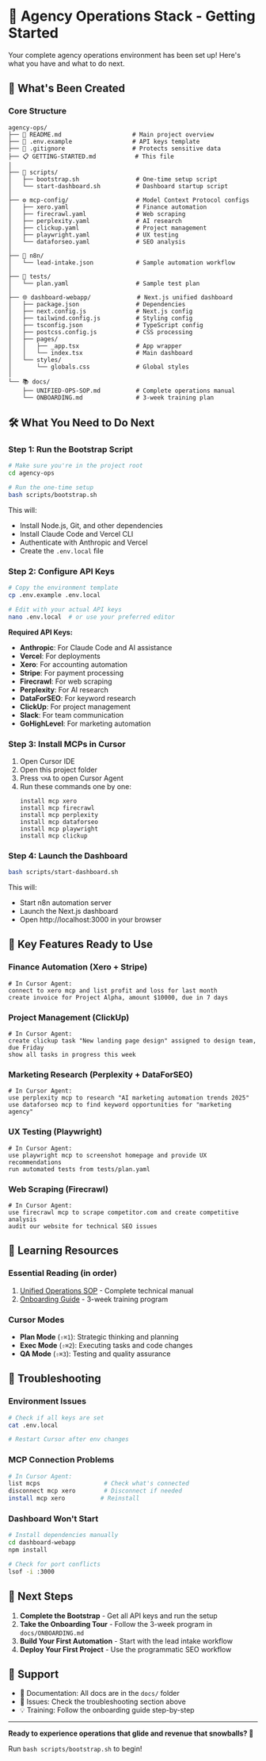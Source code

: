 # 🚀 Agency Operations Stack - Getting Started

Your complete agency operations environment has been set up! Here's what you have and what to do next.

## 📁 What's Been Created

### Core Structure
```
agency-ops/
├── 📄 README.md                    # Main project overview
├── 🔧 .env.example                 # API keys template
├── 🚫 .gitignore                   # Protects sensitive data
├── 📋 GETTING-STARTED.md           # This file
│
├── 📜 scripts/
│   ├── bootstrap.sh                # One-time setup script
│   └── start-dashboard.sh          # Dashboard startup script
│
├── ⚙️ mcp-config/                   # Model Context Protocol configs
│   ├── xero.yaml                   # Finance automation
│   ├── firecrawl.yaml              # Web scraping
│   ├── perplexity.yaml             # AI research
│   ├── clickup.yaml                # Project management
│   ├── playwright.yaml             # UX testing
│   └── dataforseo.yaml             # SEO analysis
│
├── 🤖 n8n/
│   └── lead-intake.json            # Sample automation workflow
│
├── 🧪 tests/
│   └── plan.yaml                   # Sample test plan
│
├── 🌐 dashboard-webapp/             # Next.js unified dashboard
│   ├── package.json                # Dependencies
│   ├── next.config.js              # Next.js config
│   ├── tailwind.config.js          # Styling config
│   ├── tsconfig.json               # TypeScript config
│   ├── postcss.config.js           # CSS processing
│   ├── pages/
│   │   ├── _app.tsx                # App wrapper
│   │   └── index.tsx               # Main dashboard
│   └── styles/
│       └── globals.css             # Global styles
│
└── 📚 docs/
    ├── UNIFIED-OPS-SOP.md          # Complete operations manual
    └── ONBOARDING.md               # 3-week training plan
```

## 🛠️ What You Need to Do Next

### Step 1: Run the Bootstrap Script
```bash
# Make sure you're in the project root
cd agency-ops

# Run the one-time setup
bash scripts/bootstrap.sh
```

This will:
- Install Node.js, Git, and other dependencies
- Install Claude Code and Vercel CLI
- Authenticate with Anthropic and Vercel
- Create the `.env.local` file

### Step 2: Configure API Keys
```bash
# Copy the environment template
cp .env.example .env.local

# Edit with your actual API keys
nano .env.local  # or use your preferred editor
```

**Required API Keys:**
- **Anthropic**: For Claude Code and AI assistance
- **Vercel**: For deployments
- **Xero**: For accounting automation
- **Stripe**: For payment processing
- **Firecrawl**: For web scraping
- **Perplexity**: For AI research
- **DataForSEO**: For keyword research
- **ClickUp**: For project management
- **Slack**: For team communication
- **GoHighLevel**: For marketing automation

### Step 3: Install MCPs in Cursor
1. Open Cursor IDE
2. Open this project folder
3. Press `⌥⌘A` to open Cursor Agent
4. Run these commands one by one:
   ```
   install mcp xero
   install mcp firecrawl
   install mcp perplexity
   install mcp dataforseo
   install mcp playwright
   install mcp clickup
   ```

### Step 4: Launch the Dashboard
```bash
bash scripts/start-dashboard.sh
```

This will:
- Start n8n automation server
- Launch the Next.js dashboard
- Open http://localhost:3000 in your browser

## 🎯 Key Features Ready to Use

### Finance Automation (Xero + Stripe)
```
# In Cursor Agent:
connect to xero mcp and list profit and loss for last month
create invoice for Project Alpha, amount $10000, due in 7 days
```

### Project Management (ClickUp)
```
# In Cursor Agent:
create clickup task "New landing page design" assigned to design team, due Friday
show all tasks in progress this week
```

### Marketing Research (Perplexity + DataForSEO)
```
# In Cursor Agent:
use perplexity mcp to research "AI marketing automation trends 2025"
use dataforseo mcp to find keyword opportunities for "marketing agency"
```

### UX Testing (Playwright)
```
# In Cursor Agent:
use playwright mcp to screenshot homepage and provide UX recommendations
run automated tests from tests/plan.yaml
```

### Web Scraping (Firecrawl)
```
# In Cursor Agent:
use firecrawl mcp to scrape competitor.com and create competitive analysis
audit our website for technical SEO issues
```

## 📖 Learning Resources

### Essential Reading (in order)
1. [Unified Operations SOP](docs/UNIFIED-OPS-SOP.md) - Complete technical manual
2. [Onboarding Guide](docs/ONBOARDING.md) - 3-week training program

### Cursor Modes
- **Plan Mode** (`⇧⌘1`): Strategic thinking and planning
- **Exec Mode** (`⇧⌘2`): Executing tasks and code changes
- **QA Mode** (`⇧⌘3`): Testing and quality assurance

## 🚨 Troubleshooting

### Environment Issues
```bash
# Check if all keys are set
cat .env.local

# Restart Cursor after env changes
```

### MCP Connection Problems
```bash
# In Cursor Agent:
list mcps                  # Check what's connected
disconnect mcp xero        # Disconnect if needed
install mcp xero          # Reinstall
```

### Dashboard Won't Start
```bash
# Install dependencies manually
cd dashboard-webapp
npm install

# Check for port conflicts
lsof -i :3000
```

## 🎉 Next Steps

1. **Complete the Bootstrap** - Get all API keys and run the setup
2. **Take the Onboarding Tour** - Follow the 3-week program in `docs/ONBOARDING.md`
3. **Build Your First Automation** - Start with the lead intake workflow
4. **Deploy Your First Project** - Use the programmatic SEO workflow

## 💬 Support

- 📖 Documentation: All docs are in the `docs/` folder
- 🔧 Issues: Check the troubleshooting section above
- 💡 Training: Follow the onboarding guide step-by-step

---

**Ready to experience operations that glide and revenue that snowballs? 🚀**

Run `bash scripts/bootstrap.sh` to begin!